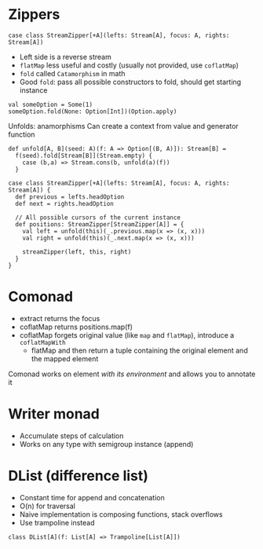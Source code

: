 # Zippers

```tut
case class StreamZipper[+A](lefts: Stream[A], focus: A, rights: Stream[A])
```

* Left side is a reverse stream
* `flatMap` less useful and costly (usually not provided, use `coflatMap`)
* `fold` called `Catamorphism` in math
* Good `fold`: pass all possible constructors to fold, should get starting instance

```tut
val someOption = Some(1)
someOption.fold(None: Option[Int])(Option.apply)
```

Unfolds: anamorphisms
Can create a context from value and generator function

```
def unfold[A, B](seed: A)(f: A => Option[(B, A)]): Stream[B] =
  f(seed).fold[Stream[B]](Stream.empty) {
    case (b,a) => Stream.cons(b, unfold(a)(f))
  }

case class StreamZipper[+A](lefts: Stream[A], focus: A, rights: Stream[A]) {
  def previous = lefts.headOption
  def next = rights.headOption

  // All possible cursors of the current instance
  def positions: StreamZipper[StreamZipper[A]] = {
    val left = unfold(this)(_.previous.map(x => (x, x)))
    val right = unfold(this)(_.next.map(x => (x, x)))

    streamZipper(left, this, right)
  }
}
```

# Comonad

* extract returns the focus
* coflatMap returns positions.map(f)
* coflatMap forgets original value (like `map` and `flatMap`), introduce a `coflatMapWith`
  * flatMap and then return a tuple containing the original element and the mapped element

Comonad works on element *with its environment* and allows you to annotate it

# Writer monad

* Accumulate steps of calculation
* Works on any type with semigroup instance (append)

# DList (difference list)

* Constant time for append and concatenation
* O(n) for traversal
* Naive implementation is composing functions, stack overflows
* Use trampoline instead

```
class DList[A](f: List[A] => Trampoline[List[A]])
```

